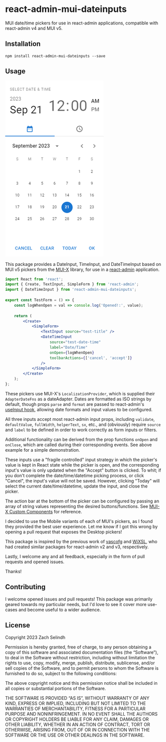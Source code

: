 # react-admin-mui-dateinputs

MUI date/time pickers for use in react-admin applications, compatible with react-admin v4 and MUI v5.

## Installation

```
npm install react-admin-mui-dateinputs --save
```

## Usage

![date-time-picker.PNG](assets/date-time-picker.PNG)

This package provides a DateInput, TimeInput, and DateTimeInput based on MUI v5 pickers from the [MUI-X](https://mui.com/x/react-date-pickers/) library, for use in a [react-admin](https://marmelab.com/react-admin/) application.

```jsx
import React from 'react';
import { Create, TextInput, SimpleForm } from 'react-admin';
import { DateTimeInput } from 'react-admin-mui-dateinputs';

export const TestForm = () => {
    const logWhenOpen = val => console.log('Opened!:', value);

    return (
        <Create>
            <SimpleForm>
                <TextInput source="test-title" />
                <DateTimeInput
                    source="test-date-time"
                    label="Date/Time"
                    onOpen={logWhenOpen}
                    toolbarActions={['cancel', 'accept']}
                />
            </SimpleForm>
        </Create>
    );
};
```

These pickers use MUI-X's `LocalizationProvider`, which is supplied their `AdapterDateFns` as a dateAdapter. Dates are formatted as ISO strings by default, though props `parse` and `format` are passed to react-admin's [useInput hook](https://marmelab.com/react-admin/useInput.html), allowing date formats and input values to be configured.

All three inputs accept most react-admin input props, including `validate`, `defaultValue`, `fullWidth`, `helperText`, `sx`, etc., and (obviously) require `source` and `label` to be defined in order to work correctly as form inputs or filters.

Additional functionality can be derived from the prop functions `onOpen` and `onClose`, which are called during their corresponding events. See above example for a simple demonstration.

These inputs use a "fragile controlled" input strategy in which the picker's value is kept in React state while the picker is open, and the corresponding input's value is only updated when the "Accept" button is clicked. To whit; if you don't complete the date/time/datetime picking process, or click "Cancel", the input's value will not be saved. However, clicking "Today" will select the current date/time/datetime, update the input, and close the picker.

The action bar at the bottom of the picker can be configured by passing an array of string values representing the desired buttons/functions. See [MUI-X Custom Components](https://mui.com/x/react-date-pickers/custom-components/) for reference.

I decided to use the Mobile variants of each of MUI's pickers, as I found they provided the best user experience. Let me know if I got this wrong by opening a pull request that exposes the Desktop pickers!

This package is inspired by the previous work of [vascofg](https://github.com/vascofg) and [WiXSL](https://github.com/WiXSL), who had created similar packages for react-admin v2 and v3, respectively.

Lastly, I welcome any and all feedback, especially in the form of pull requests and opened issues.

Thanks!

## Contributing

I welcome opened issues and pull requests! This package was primarily geared towards my particular needs, but I'd love to see it cover more use-cases and become useful to a wider audience.

## License

Copyright 2023 Zach Selindh

Permission is hereby granted, free of charge, to any person obtaining a copy of this software and associated documentation files (the “Software”), to deal in the Software without restriction, including without limitation the rights to use, copy, modify, merge, publish, distribute, sublicense, and/or sell copies of the Software, and to permit persons to whom the Software is furnished to do so, subject to the following conditions:

The above copyright notice and this permission notice shall be included in all copies or substantial portions of the Software.

THE SOFTWARE IS PROVIDED “AS IS”, WITHOUT WARRANTY OF ANY KIND, EXPRESS OR IMPLIED, INCLUDING BUT NOT LIMITED TO THE WARRANTIES OF MERCHANTABILITY, FITNESS FOR A PARTICULAR PURPOSE AND NONINFRINGEMENT. IN NO EVENT SHALL THE AUTHORS OR COPYRIGHT HOLDERS BE LIABLE FOR ANY CLAIM, DAMAGES OR OTHER LIABILITY, WHETHER IN AN ACTION OF CONTRACT, TORT OR OTHERWISE, ARISING FROM, OUT OF OR IN CONNECTION WITH THE SOFTWARE OR THE USE OR OTHER DEALINGS IN THE SOFTWARE.
